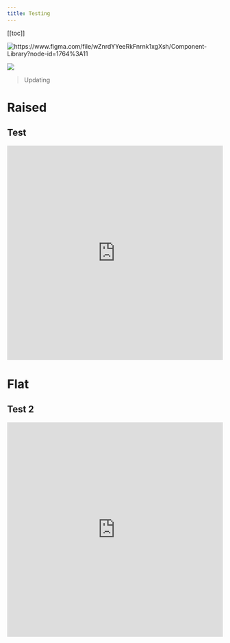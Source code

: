 ```yaml
---
title: Testing
---
```

[[toc]]

<img class='figma-url' src='' title='https://www.figma.com/file/wZnrdYYeeRkFnrnk1xgXsh/Component-Library?node-id=1764%3A11'/>

![](https://s3-us-west-2.amazonaws.com/figma-alpha-api/img/81bc/05cb/56ea1e760930dcf122f3f1862dc30761)

> Updating



# Raised <Badge text="WIP" type="warn"/>

## Test

<div class="codegena_iframe"><iframe src="https://www.figma.com/embed?embed_host=share&url=https%3A%2F%2Fwww.figma.com%2Ffile%2FwZnrdYYeeRkFnrnk1xgXsh%2FComponent-Library%3Fnode-id%3D1764%253A11" height="500" width="100%"  style="background:url('//codegena.com/wp-content/uploads/2015/09/loading.gif') white center center no-repeat;border:0px;float:middle;"></iframe>
</div>

# Flat

## Test 2

<div class="codegena_iframe"><iframe src="https://www.figma.com/embed?embed_host=share&url=https%3A%2F%2Fwww.figma.com%2Ffile%2FwZnrdYYeeRkFnrnk1xgXsh%2FComponent-Library%3Fnode-id%3D1764%253A14" height="500" width="100%"  style="background:url('//codegena.com/wp-content/uploads/2015/09/loading.gif') white center center no-repeat;border:0px;float:middle;"></iframe>
